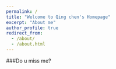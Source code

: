 ```yaml
---
permalink: /
title: "Welcome to Qing chen's Homepage"
excerpt: "About me"
author_profile: true
redirect_from: 
  - /about/
  - /about.html
---
```


###Do u miss me?
